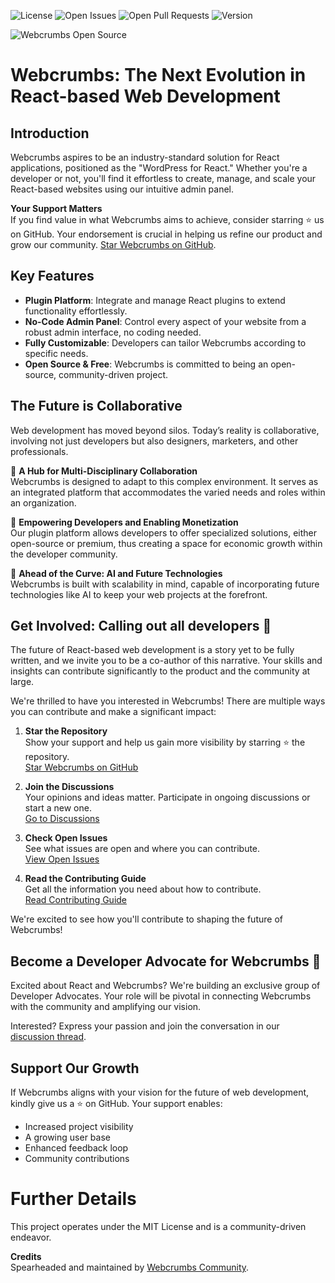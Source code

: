 ![License](https://img.shields.io/badge/license-MIT-blue.svg)
![Open Issues](https://img.shields.io/github/issues/webcrumb/Webcrumbs)
![Open Pull Requests](https://img.shields.io/github/issues-pr/webcrumb/Webcrumbs)
![Version](https://img.shields.io/github/v/release/webcrumb/Webcrumbs?sort=semver)

![Webcrumbs Open Source](https://repository-images.githubusercontent.com/691063238/02edc4ea-5fda-4408-bf55-9e989a0abc81)

# Webcrumbs: The Next Evolution in React-based Web Development

## Introduction
Webcrumbs aspires to be an industry-standard solution for React applications, positioned as the "WordPress for React." Whether you're a developer or not, you'll find it effortless to create, manage, and scale your React-based websites using our intuitive admin panel.

**Your Support Matters**  
If you find value in what Webcrumbs aims to achieve, consider starring ⭐️ us on GitHub. Your endorsement is crucial in helping us refine our product and grow our community. [Star Webcrumbs on GitHub](https://github.com/webcrumbs-community/webcrumbs/stargazers).

## Key Features
- **Plugin Platform**: Integrate and manage React plugins to extend functionality effortlessly.
- **No-Code Admin Panel**: Control every aspect of your website from a robust admin interface, no coding needed.
- **Fully Customizable**: Developers can tailor Webcrumbs according to specific needs.
- **Open Source & Free**: Webcrumbs is committed to being an open-source, community-driven project.

## The Future is Collaborative
Web development has moved beyond silos. Today’s reality is collaborative, involving not just developers but also designers, marketers, and other professionals.

🔵 **A Hub for Multi-Disciplinary Collaboration**  
Webcrumbs is designed to adapt to this complex environment. It serves as an integrated platform that accommodates the varied needs and roles within an organization.

🔵 **Empowering Developers and Enabling Monetization**  
Our plugin platform allows developers to offer specialized solutions, either open-source or premium, thus creating a space for economic growth within the developer community.

🔵 **Ahead of the Curve: AI and Future Technologies**  
Webcrumbs is built with scalability in mind, capable of incorporating future technologies like AI to keep your web projects at the forefront.

## Get Involved: Calling out all developers 📣

The future of React-based web development is a story yet to be fully written, and we invite you to be a co-author of this narrative. Your skills and insights can contribute significantly to the product and the community at large.

We're thrilled to have you interested in Webcrumbs! There are multiple ways you can contribute and make a significant impact:

1. **Star the Repository**  
   Show your support and help us gain more visibility by starring ⭐️ the repository.  
   [Star Webcrumbs on GitHub](https://github.com/webcrumbs-community/webcrumbs/stargazers)

2. **Join the Discussions**  
   Your opinions and ideas matter. Participate in ongoing discussions or start a new one.  
   [Go to Discussions](https://github.com/webcrumbs-community/webcrumbs/discussions)

3. **Check Open Issues**  
   See what issues are open and where you can contribute.  
   [View Open Issues](https://github.com/webcrumbs-community/webcrumbs/issues)

4. **Read the Contributing Guide**  
   Get all the information you need about how to contribute.  
   [Read Contributing Guide](https://github.com/webcrumbs-community/webcrumbs/blob/main/CONTRIBUTING.md)

We're excited to see how you'll contribute to shaping the future of Webcrumbs!

## Become a Developer Advocate for Webcrumbs 🚀

Excited about React and Webcrumbs? We're building an exclusive group of Developer Advocates. Your role will be pivotal in connecting Webcrumbs with the community and amplifying our vision.

Interested? Express your passion and join the conversation in our [discussion thread](https://github.com/webcrumbs-community/webcrumbs/discussions/37).

## Support Our Growth
If Webcrumbs aligns with your vision for the future of web development, kindly give us a ⭐️ on GitHub. Your support enables:

- Increased project visibility
- A growing user base
- Enhanced feedback loop
- Community contributions

# Further Details
This project operates under the MIT License and is a community-driven endeavor.

**Credits**  
Spearheaded and maintained by [Webcrumbs Community](https://github.com/webcrumbs-community).
